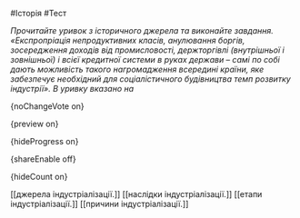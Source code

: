 #Історія #Тест

*Прочитайте уривок з історичного джерела та виконайте завдання. «Експропріація непродуктивних класів, анулювання боргів, зосередження доходів від промисловості, держторгівлі (внутрішньої і зовнішньої) і всієї кредитної системи в руках держави – самі по собі дають можливість такого нагромадження всередині країни, яке забезпечує необхідний для соціалістичного будівництва темп розвитку індустрії». В уривку вказано на*

{noChangeVote on}

{preview on}

{hideProgress on}

{shareEnable off}

{hideCount on}

[[джерела індустріалізації.]]
[[наслідки індустріалізації.]]
[[етапи індустріалізації.]]
[[причини індустріалізації.]]
